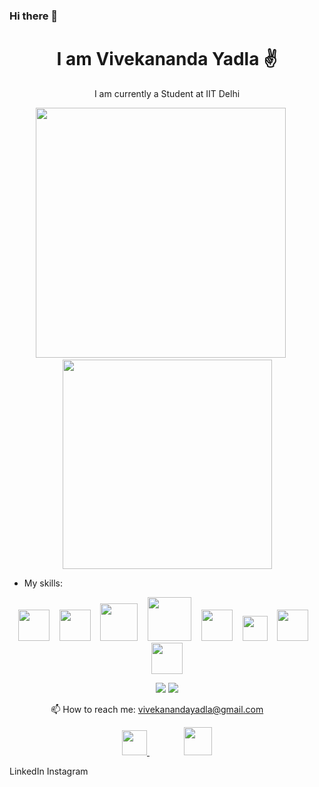 ### Hi there 👋


<h1 align='center'>
  I am Vivekananda Yadla ✌ 
</h1>
<p align='center'>
I am currently a Student at IIT Delhi
</p>

<p align='center'>
  <a href="#"><img src="https://github-readme-stats.vercel.app/api?username=vivekanandayadla&count_private=true&show_icons=true&theme=chartreuse-dark" width="400"></a>
  &nbsp;&nbsp;&nbsp;&nbsp;
  <a href="#"><img src="https://github-readme-stats.vercel.app/api/top-langs/?username=vivekanandayadla&count_private=true&layout=compact&theme=highcontrast" width="335"></a>
</p>




- My skills:
<p align='center'>
  <a href="#"><img src="https://upload.wikimedia.org/wikipedia/commons/thumb/1/18/C_Programming_Language.svg/800px-C_Programming_Language.svg.png" width="50"></a>
   &nbsp;&nbsp;
  <a href="#"><img src="https://upload.wikimedia.org/wikipedia/commons/thumb/1/18/ISO_C%2B%2B_Logo.svg/800px-ISO_C%2B%2B_Logo.svg.png" width="50"></a>
   &nbsp;&nbsp;
  <a href="#"><img src="https://i0.wp.com/evomics.org/wp-content/uploads/2011/09/python-logo-glassy.png" width="60"></a>
   &nbsp;&nbsp;
  <a href="#"><img src="https://upload.wikimedia.org/wikipedia/commons/thumb/6/61/HTML5_logo_and_wordmark.svg/800px-HTML5_logo_and_wordmark.svg.png" width="70"></a>
     &nbsp;&nbsp;
  <a href="#"><img src="https://seeklogo.com/images/N/nodejs-logo-FBE122E377-seeklogo.com.png" width="50"></a>
   &nbsp;&nbsp;
  <a href="#"><img src="https://upload.wikimedia.org/wikipedia/commons/thumb/d/d5/CSS3_logo_and_wordmark.svg/800px-CSS3_logo_and_wordmark.svg.png" width="40"></a>
   &nbsp;&nbsp;
  <a href="#"><img src="https://upload.wikimedia.org/wikipedia/commons/thumb/c/cf/Adobe_Photoshop_Express_logo.svg/768px-Adobe_Photoshop_Express_logo.svg.png" width="50"></a>
  &nbsp;&nbsp;
  <a href="#"><img src="https://img.pngio.com/buy-adobe-education-contact-multiblue-and-receive-discounts-for-is-there-png-in-adobe-illustrator-600_600.png" width="50"></a>
</p>

<p align='center'>
  <a href="#"><img src="https://badges.pufler.dev/repos/vivekanandayadla"></a>
  <a href="#"><img src="https://badges.pufler.dev/years/vivekanandayadla"></a>
</p>

<p align='center'>
  📫 How to reach me: <a href="mailto:vivekanandayadla@gmail.com" target="_blank" rel="noopener noreferrer">vivekanandayadla@gmail.com</a>&nbsp;&nbsp;&nbsp;&nbsp;&nbsp;&nbsp;&nbsp;&nbsp;
</p>

<p align='center'>
  <a href="https://www.linkedin.com/in/vivekananda-yadla/" target="_blank"> 
    <img src="https://image.flaticon.com/icons/png/512/174/174857.png" width="40"/>
  </a>&nbsp;&nbsp;&nbsp;&nbsp;&nbsp;&nbsp;&nbsp;&nbsp;&nbsp;&nbsp;&nbsp;&nbsp;&nbsp;
  <a href="https://www.instagram.com/_dumb_physicist_/" target="_blank"> 
    <img src="https://encrypted-tbn0.gstatic.com/images?q=tbn:ANd9GcSmHOhhwWQZNbSclpqxVrB4fNYa8F5K9Ehl9A&usqp=CAU" width="45" />    
  </a>
</p align='center'>
   LinkedIn     Instagram
</p>
